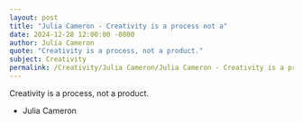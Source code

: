 ```yaml
---
layout: post
title: "Julia Cameron - Creativity is a process not a"
date: 2024-12-28 12:00:00 -0000
author: Julia Cameron
quote: "Creativity is a process, not a product."
subject: Creativity
permalink: /Creativity/Julia Cameron/Julia Cameron - Creativity is a process not a
---
```


Creativity is a process, not a product.

- Julia Cameron
